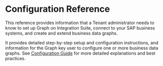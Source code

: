 <!-- loio187ac43327e34416aedaff3b809fab94 -->

# Configuration Reference

This reference provides information that a Tenant administrator needs to know to set up Graph on Integration Suite, connect to your SAP business systems, and create and extend business data graphs.

It provides detailed step-by-step setup and configuration instructions, and information for the Graph key user to configure one or more business data graphs. See [Configuration Guide](configuration-guide-cb0df0a.md) for more detailed explanations and best practices.

